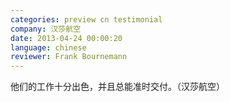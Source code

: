 ```yaml
---
categories: preview cn testimonial
company: 汉莎航空
date: 2013-04-24 00:00:20
language: chinese
reviewer: Frank Bournemann
---
```


他们的工作十分出色，并且总能准时交付。（汉莎航空）